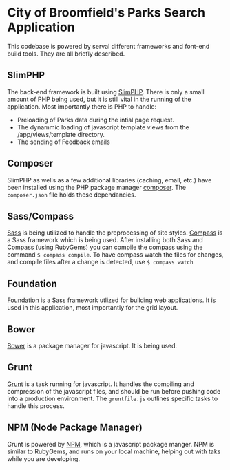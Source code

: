 # City of Broomfield's Parks Search Application

This codebase is powered by serval different frameworks and font-end build tools. They are all briefly described.

## SlimPHP

The back-end framework is built using [SlimPHP](http://www.slimframework.com/). There is only a small amount of PHP being used, but it is still vital in the running of the application. Most importantly there is PHP to handle:

* Preloading of Parks data during the intial page request.
* The dynammic loading of javascript template views from the /app/views/template directory.
* The sending of Feedback emails

## Composer

SlimPHP as wells as a few additional libraries (caching, email, etc.) have been installed using the PHP package manager [composer](http://getcomposer.org/). The ```composer.json``` file holds these dependancies.

## Sass/Compass

[Sass](http://sass-lang.com/) is being utilized to handle the preprocessing of site styles. [Compass](http://compass-style.org/) is a Sass framework which is being used. After installing both Sass and Compass (using RubyGems) you can compile the compass using the command ```$ compass compile```. To have compass watch the files for changes, and compile files after a change is detected, use ```$ compass watch```

## Foundation

[Foundation](http://foundation.zurb.com/) is a Sass framework utlized for building web applications. It is used in this application, most importantly for the grid layout.

## Bower

[Bower](http://bower.io/) is a package manager for javascript. It is being used.


## Grunt

[Grunt](http://gruntjs.com/) is a task running for javascript. It handles the compiling and compression of the javascript files, and should be run before pushing code into a production environment. The ```gruntfile.js``` outlines specific tasks to handle this process.

## NPM (Node Package Manager)

Grunt is powered by [NPM](https://npmjs.org/), which is a javascript package manger. NPM is similar to RubyGems, and runs on your local machine, helping out with taks while you are developing.